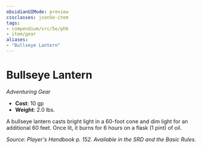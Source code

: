 ```yaml
---
obsidianUIMode: preview
cssclasses: json5e-item
tags:
- compendium/src/5e/phb
- item/gear
aliases: 
- "Bullseye Lantern"
---
```

# Bullseye Lantern
*Adventuring Gear*  

- **Cost**: 10 gp
- **Weight**: 2.0 lbs.

A bullseye lantern casts bright light in a 60-foot cone and dim light for an additional 60 feet. Once lit, it burns for 6 hours on a flask (1 pint) of oil.

*Source: Player's Handbook p. 152. Available in the SRD and the Basic Rules.*
